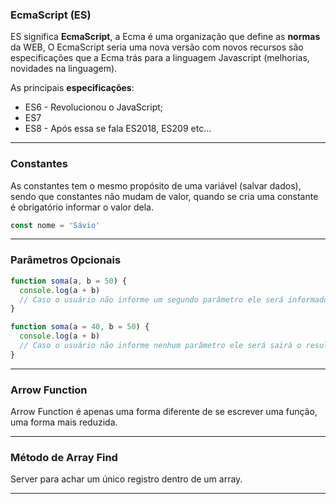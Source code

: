 ### EcmaScript (ES)

ES significa **EcmaScript**, a Ecma é uma organização que define as **normas** da WEB, O EcmaScript seria uma nova versão com novos recursos são especificações que a Ecma trás para a linguagem Javascript (melhorias, novidades na linguagem).

As principais **especificações**:

- ES6 - Revolucionou o JavaScript;
- ES7
- ES8 - Após essa se fala ES2018, ES209 etc...

---

### Constantes

As constantes tem o mesmo propósito de uma variável (salvar dados), sendo que constantes não mudam de valor, quando se cria uma constante é obrigatório informar o valor dela.

```js
const nome = 'Sávio'
```

---

### Parâmetros Opcionais

```js
function soma(a, b = 50) {
  console.log(a + b)
  // Caso o usuário não informe um segundo parâmetro ele será informado;
}

function soma(a = 40, b = 50) {
  console.log(a + b)
  // Caso o usuário não informe nenhum parâmetro ele será sairá o resultado 90;
}
```

---

### Arrow Function

Arrow Function é apenas uma forma diferente de se escrever uma função, uma forma mais reduzida.

---

### Método de Array Find

Server para achar um único registro dentro de um array.

---
